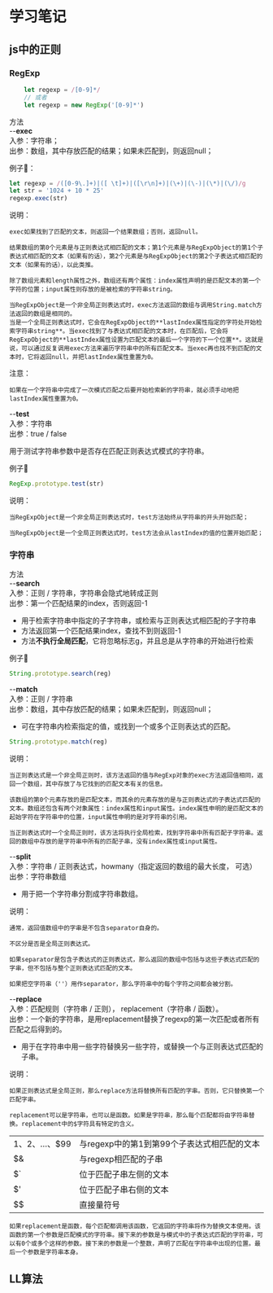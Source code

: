 # 学习笔记

## js中的正则
### RegExp
```javascript
    let regexp = /[0-9]*/
    // 或者
    let regexp = new RegExp('[0-9]*')
```
方法   
--**exec**   
入参：字符串；   
出参：数组，其中存放匹配的结果；如果未匹配到，则返回null；  
 
例子🌰：
```javascript
let regexp = /([0-9\.]+)|([ \t]+)|([\r\n]+)|(\+)|(\-)|(\*)|(\/)/g
let str = '1024 + 10 * 25'
regexp.exec(str)
```

说明：   

    exec如果找到了匹配的文本，则返回一个结果数组；否则，返回null。 

    结果数组的第0个元素是与正则表达式相匹配的文本；第1个元素是与RegExpObject的第1个子表达式相匹配的文本（如果有的话），第2个元素是与RegExpObject的第2个子表达式相匹配的文本（如果有的话），以此类推。

    除了数组元素和length属性之外，数组还有两个属性：index属性声明的是匹配文本的第一个字符的位置；input属性则存放的是被检索的字符串string。   

    当RegExpObject是一个非全局正则表达式时，exec方法返回的数组与调用String.match方法返回的数组是相同的。
    当是一个全局正则表达式时，它会在RegExpObject的**lastIndex属性指定的字符处开始检索字符串string**。当exec找到了与表达式相匹配的文本时，在匹配后，它会将RegExpObject的**lastIndex属性设置为匹配文本的最后一个字符的下一个位置**。这就是说，可以通过反复调用exec方法来遍历字符串中的所有匹配文本。当exec再也找不到匹配的文本时，它将返回null，并把lastIndex属性重置为0。

注意：   

    如果在一个字符串中完成了一次模式匹配之后要开始检索新的字符串，就必须手动地把lastIndex属性重置为0。



--**test**   
入参：字符串   
出参：true / false 

用于测试字符串参数中是否存在匹配正则表达式模式的字符串。   
  
例子🌰
```javascript
RegExp.prototype.test(str)
```

说明：
    
    当RegExpObject是一个非全局正则表达式时，test方法始终从字符串的开头开始匹配；

    当RegExpObject是一个全局正则表达式时，test方法会从lastIndex的值的位置开始匹配；


### 字符串
方法   
--**search**   
入参：正则 / 字符串，字符串会隐式地转成正则   
出参：第一个匹配结果的index，否则返回-1

* 用于检索字符串中指定的子字符串，或检索与正则表达式相匹配的子字符串
* 方法返回第一个匹配结果index，查找不到则返回-1
* 方法**不执行全局匹配**，它将忽略标志g，并且总是从字符串的开始进行检索

例子🌰
```javascript
String.prototype.search(reg)
```

--**match**   
入参：正则 / 字符串   
出参：数组，其中存放匹配的结果；如果未匹配到，则返回null；

* 可在字符串内检索指定的值，或找到一个或多个正则表达式的匹配。

```javascript
String.prototype.match(reg)
```

说明：

    当正则表达式是一个非全局正则时，该方法返回的值与RegExp对象的exec方法返回值相同，返回一个数组，其中存放了与它找到的匹配文本有关的信息。

    该数组的第0个元素存放的是匹配文本，而其余的元素存放的是与正则表达式的子表达式匹配的文本。数组还包含有两个对象属性：index属性和input属性。index属性申明的是匹配文本的起始字符在字符串中的位置，input属性申明的是对字符串的引用。

    当正则表达式时一个全局正则时，该方法将执行全局检索，找到字符串中所有匹配子字符串。返回的数组中存放的是字符串中所有的匹配子串，没有index属性或input属性。
    

--**split**      
入参：字符串 / 正则表达式，howmany（指定返回的数组的最大长度， 可选）      
出参：字符串数组

* 用于把一个字符串分割成字符串数组。

说明：

    通常，返回值数组中的字串是不包含separator自身的。

    不区分是否是全局正则表达式。

    如果separator是包含子表达式的正则表达式，那么返回的数组中包括与这些子表达式匹配的字串，但不包括与整个正则表达式匹配的文本。

    如果把空字符串（''）用作separator，那么字符串中的每个字符之间都会被分割。


--**replace**   
入参：匹配规则（字符串 / 正则）， replacement（字符串 / 函数）。   
出参：一个新的字符串，是用replacement替换了regexp的第一次匹配或者所有匹配之后得到的。   

* 用于在字符串中用一些字符替换另一些字符，或替换一个与正则表达式匹配的子串。

说明： 

    如果正则表达式是全局正则，那么replace方法将替换所有匹配的字串。否则，它只替换第一个匹配字串。

    replacement可以是字符串，也可以是函数。如果是字符串，那么每个匹配都将由字符串替换。replacement中的$字符具有特定的含义。
|                      |                                         |
| -------------------- | --------------------------------------- |
| $1、$2、…、$99        | 与regexp中的第1到第99个子表达式相匹配的文本   |
| $&                   | 与regexp相匹配的子串                       |
| $`                   | 位于匹配子串左侧的文本                      |
| $'                   | 位于匹配子串右侧的文本                      |
| $$                   | 直接量符号                                |


    如果replacement是函数，每个匹配都调用该函数，它返回的字符串将作为替换文本使用。该函数的第一个参数是匹配模式的字符串。接下来的参数是与模式中的子表达式匹配的字符串，可以有0个或多个这样的参数。接下来的参数是一个整数，声明了匹配在字符串中出现的位置。最后一个参数是字符串本身。
   

  

## LL算法